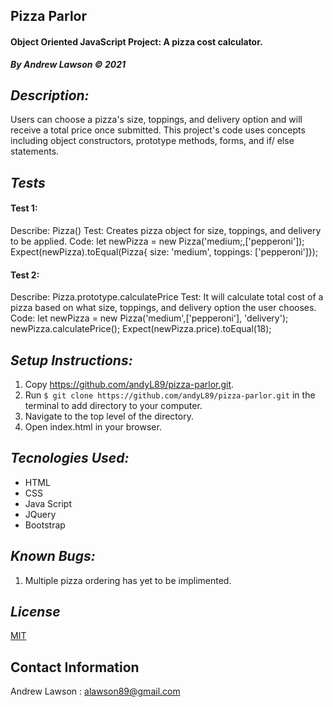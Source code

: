 ## Pizza Parlor
#### Object Oriented JavaScript Project: A pizza cost calculator.
***By Andrew Lawson © 2021***

## *Description:*
Users can choose a pizza's size, toppings, and delivery option and will receive a total price once submitted. This project's code uses concepts including object constructors, prototype methods, forms, and if/ else statements. 

## *Tests*
#### Test 1:
Describe: Pizza()
Test: Creates pizza object for size, toppings, and delivery to be applied. 
Code: let newPizza = new Pizza('medium;,['pepperoni']);
Expect(newPizza).toEqual(Pizza{ size: 'medium', toppings: ['pepperoni']});

#### Test 2:
Describe: Pizza.prototype.calculatePrice
Test: It will calculate total cost of a pizza based on what size, toppings, and delivery option the user chooses.
Code: let newPizza = new Pizza('medium',['pepperoni'], 'delivery');
newPizza.calculatePrice(); 
Expect(newPizza.price).toEqual(18);

## *Setup Instructions:*

1. Copy https://github.com/andyL89/pizza-parlor.git.
2. Run `$ git clone https://github.com/andyL89/pizza-parlor.git` in the terminal to add directory to your computer.
3. Navigate to the top level of the directory.
4. Open index.html in your browser.

## *Tecnologies Used:*
* HTML
* CSS
* Java Script
* JQuery
* Bootstrap

## *Known Bugs:*

1. Multiple pizza ordering has yet to be implimented.

## *License*

[MIT](LICENSE.txt)

## Contact Information

Andrew Lawson : alawson89@gmail.com
